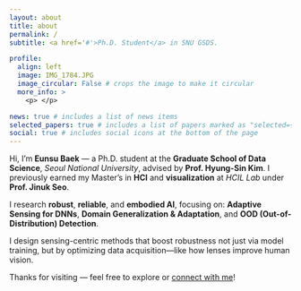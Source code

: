 ```yaml
---
layout: about
title: about
permalink: /
subtitle: <a href='#'>Ph.D. Student</a> in SNU GSDS.

profile:
  align: left
  image: IMG_1784.JPG
  image_circular: False # crops the image to make it circular
  more_info: >
    <p> </p>

news: true # includes a list of news items
selected_papers: true # includes a list of papers marked as "selected={true}"
social: true # includes social icons at the bottom of the page
---
```

<!-- I'm **Eunsu Baek**, a Ph.D. student at the AIoT Lab, Seoul National University, advised by Prof. Hyung-Sin Kim. Previously, I completed my Master's degree at HCIL Lab, Seoul National University,  focusing on HCI and visualization under the guidance of Prof. Jinuk Seo. 

My current research focuses on making AI practical and responsible, with interests in Embodied AI, Adaptive Sensing for DNNs, OOD problems, domain adaptation, and generalization. Recently, I've been working on new sensing techniques for deep neural networks that enable clear vision, similar to how corrective glasses work.

Feel free to explore and connect. Enjoy your visit! -->
Hi, I’m **Eunsu Baek** — a Ph.D. student at the **Graduate School of Data Science**, *Seoul National University*, advised by **Prof. Hyung-Sin Kim**. I previously earned my Master’s in **HCI** and **visualization** at *HCIL Lab* under **Prof. Jinuk Seo**.

<!-- #Ressearch Interests: Make AI more **robust**, **reliable**, and **embodied**:
**Adaptive Sensing for DNNs**, **Domain adaptation & generalization**, **Out-of-distribution (OOD) detection**

I develop **sensing-centric methods** that enhance robustness not only through model training, but also by optimizing **data acquisition** and **system-level design**—much like how **corrective lenses** improve human vision.

Thanks for visiting — feel free to explore or [connect with me](mailto:beshu9407@snu.ac.kr)! -->
I research **robust**, **reliable**, and **embodied AI**, focusing on:
**Adaptive Sensing for DNNs**, **Domain Generalization & Adaptation**, and **OOD (Out-of-Distribution) Detection**.

I design sensing-centric methods that boost robustness not just via model training, but by optimizing data acquisition—like how lenses improve human vision.

Thanks for visiting — feel free to explore or [connect with me](mailto:beshu9407@snu.ac.kr)!